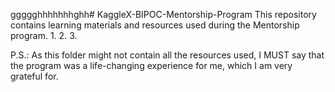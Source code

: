 ggggghhhhhhhghh# KaggleX-BIPOC-Mentorship-Program
This repository contains learning materials and resources used during the Mentorship program.
1.
2.
3.


P.S.: As this folder might not contain all the resources used, I MUST say that the program was a life-changing experience for me, which I am very grateful for.
